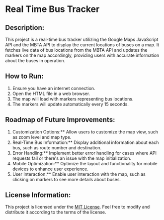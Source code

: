 
# Real Time Bus Tracker

## Description:
This project is a real-time bus tracker utilizing the Google Maps JavaScript API and the MBTA API to display the current locations of buses on a map. It fetches live data of bus locations from the MBTA API and updates the markers on the map accordingly, providing users with accurate information about the buses in operation.

## How to Run:
1. Ensure you have an internet connection.
2. Open the HTML file in a web browser.
3. The map will load with markers representing bus locations.
4. The markers will update automatically every 15 seconds.

## Roadmap of Future Improvements:
1. Customization Options:** Allow users to customize the map view, such as zoom level and map type.
2. Real-Time Bus Information:** Display additional information about each bus, such as route number and destination.
3. Error Handling:** Implement better error handling for cases where API requests fail or there's an issue with the map initialization.
4. Mobile Optimization:** Optimize the layout and functionality for mobile devices to enhance user experience.
5. User Interaction:** Enable user interaction with the map, such as clicking on markers to see more details about buses.

## License Information:
This project is licensed under the [MIT License](https://opensource.org/licenses/MIT). Feel free to modify and distribute it according to the terms of the license.
